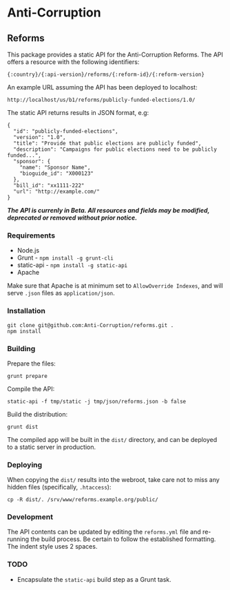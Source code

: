 # Anti-Corruption

## Reforms

This package provides a static API for the Anti-Corruption Reforms. The API
offers a resource with the following identifiers:

    {:country}/{:api-version}/reforms/{:reform-id}/{:reform-version}

An example URL assuming the API has been deployed to localhost:

    http://localhost/us/b1/reforms/publicly-funded-elections/1.0/

The static API returns results in JSON format, e.g:

    {
      "id": "publicly-funded-elections",
      "version": "1.0",
      "title": "Provide that public elections are publicly funded",
      "description": "Campaigns for public elections need to be publicly funded...",
      "sponsor": {
        "name": "Sponsor Name",
        "bioguide_id": "X000123"
      },
      "bill_id": "xx1111-222"
      "url": "http://example.com/"
    }

***The API is currenly in Beta. All resources and fields may be modified,
deprecated or removed without prior notice.***

### Requirements

* Node.js
* Grunt - `npm install -g grunt-cli`
* static-api - `npm install -g static-api`
* Apache

Make sure that Apache is at minimum set to `AllowOverride Indexes`, and will
serve `.json` files as `application/json`.

### Installation

    git clone git@github.com:Anti-Corruption/reforms.git .
    npm install

### Building

Prepare the files:

    grunt prepare

Compile the API:

    static-api -f tmp/static -j tmp/json/reforms.json -b false

Build the distribution:

    grunt dist

The compiled app will be built in the `dist/` directory, and can be deployed to
a static server in production.

### Deploying

When copying the `dist/` results into the webroot, take care not to miss any
hidden files (specifically, `.htaccess`):

    cp -R dist/. /srv/www/reforms.example.org/public/

### Development

The API contents can be updated by editing the `reforms.yml` file and re-running
the build process. Be certain to follow the established formatting. The indent
style uses 2 spaces.

### TODO

* Encapsulate the `static-api` build step as a Grunt task.
